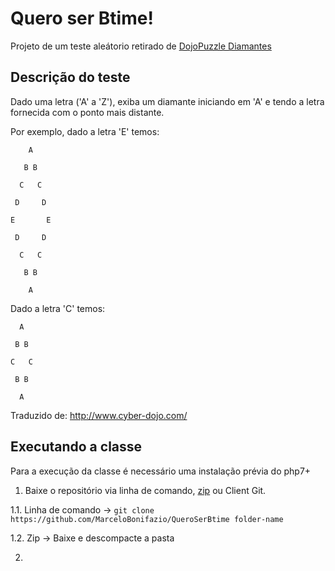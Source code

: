 # Quero ser Btime!

Projeto de um teste aleátorio retirado de [DojoPuzzle Diamantes](http://dojopuzzles.com/problemas/exibe/diamantes/)

## Descrição do teste

Dado uma letra ('A' a 'Z'), exiba um diamante iniciando em 'A' e tendo a letra fornecida com o ponto mais distante.

Por exemplo, dado a letra 'E' temos:

```
    A   

   B B

  C   C

 D     D

E       E 

 D     D 

  C   C

   B B

    A
```
 

Dado a letra 'C' temos:

```
  A

 B B

C   C

 B B

  A
```

Traduzido de: http://www.cyber-dojo.com/

## Executando a classe

Para a execução da classe é necessário uma instalação prévia do php7+

1. Baixe o repositório via linha de comando, [zip](https://github.com/MarceloBonifazio/QueroSerBtime/archive/master.zip) ou Client Git.

1.1. Linha de comando -> ``git clone https://github.com/MarceloBonifazio/QueroSerBtime folder-name``

1.2. Zip -> Baixe e descompacte a pasta

2.
